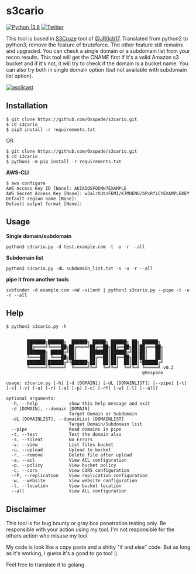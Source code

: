 # s3cario
[![Python |3.8](https://img.shields.io/badge/python-3.8-yellow.svg)](https://www.python.org/) [![Twitter](https://img.shields.io/badge/twitter-@0xspade-blue.svg)](https://twitter.com/0xspade)

This tool is based in [S3Cruze](https://github.com/JR0ch17/S3Cruze) tool of [@JR0ch17](https://twitter.com/JR0ch17). Translated from python2 to python3, remove the feature of bruteforce. The other feature still remains and upgraded. You can check a single domain or a subdomain list from your recon results. This tool will get the CNAME first if it's a valid Amazon s3 bucket and if it's not, it will try to check if the domain is a bucket name. You can also try both in single domain option (but not available with subdomain list option).

[![asciicast](https://asciinema.org/a/mfgqR7fNPok2ovY1h5x0cQdvz.svg)](https://asciinema.org/a/mfgqR7fNPok2ovY1h5x0cQdvz)

## Installation

```shell
$ git clone https://github.com/0xspade/s3cario.git
$ cd s3cario
$ pip3 install -r requirements.txt
```
OR

```shell
$ git clone https://github.com/0xspade/s3cario.git
$ cd s3cario
$ python3 -m pip install -r requirements.txt
```

**AWS-CLI**

```shell
$ aws configure
AWS Access Key ID [None]: AKIAIOSFODNN7EXAMPLE
AWS Secret Access Key [None]: wJalrXUtnFEMI/K7MDENG/bPxRfiCYEXAMPLEKEY
Default region name [None]:
Default output format [None]:
```

## Usage

**Single domain/subdomain**
```shell
python3 s3cario.py -d test.example.com -t -u -r --all
```

**Subdomain list**
```shell
python3 s3cario.py -dL subdomain_list.txt -s -u -r --all
```

**pipe it from another tools**
```shell
subfinder -d example.com -nW -silent | python3 s3cario.py --pipe -t -u -r --all
```

## Help

```shell
$ python3 s3cario.py -h


		███████╗██████╗  ██████╗ █████╗ ██████╗ ██╗ ██████╗ 
		██╔════╝╚════██╗██╔════╝██╔══██╗██╔══██╗██║██╔═══██╗
		███████╗ █████╔╝██║     ███████║██████╔╝██║██║   ██║
		╚════██║ ╚═══██╗██║     ██╔══██║██╔══██╗██║██║   ██║
		███████║██████╔╝╚██████╗██║  ██║██║  ██║██║╚██████╔╝
		╚══════╝╚═════╝  ╚═════╝╚═╝  ╚═╝╚═╝  ╚═╝╚═╝ ╚═════╝ v0.2
		                                     		@0xspade
	
usage: s3cario.py [-h] [-d [DOMAIN]] [-dL [DOMAINLIST]] [--pipe] [-t] [-s] [-v] [-u] [-r] [-a] [-p] [-c] [-rP] [-w] [-l] [--all]

optional arguments:
  -h, --help            show this help message and exit
  -d [DOMAIN], --domain [DOMAIN]
                        Target Domain or Subdomain
  -dL [DOMAINLIST], --domainList [DOMAINLIST]
                        Target Domain/Subdomain list
  --pipe                Read domains in pipe
  -t, --test            Test the domain also
  -s, --silent          No Errors
  -v, --view            List files bucket
  -u, --upload          Upload to bucket
  -r, --remove          Delete file after upload
  -a, --acl             View ACL configuration
  -p, --policy          View bucket policy
  -c, --cors            View CORS configuration
  -rP, --replication    View replication configuration
  -w, --website         View website configuration
  -l, --location        View bucket location
  --all                 View ALL configuration
```

## Disclaimer

This tool is for bug bounty or gray box penetration testing only. Be responsible with your action using my tool. I'm not responsible for the others action who misuse my tool.

My code is look like a copy paste and a shitty "if and else" code. But as long as it's working, I guess it's a good to go tool :)

Feel free to translate it to golang.

